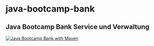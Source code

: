 ﻿# java-bootcamp-bank


## Java Bootcamp Bank Service und Verwaltung

[![Java Bootcamp Bank with Maven](https://github.com/aha75-git/java-bootcamp-bank/actions/workflows/maven.yml/badge.svg)](https://github.com/aha75-git/java-bootcamp-bank/actions/workflows/maven.yml)
